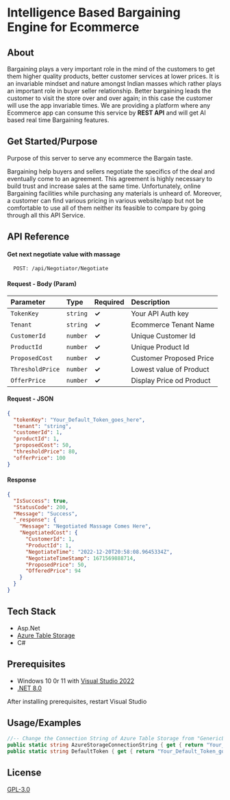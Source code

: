 
# Intelligence Based Bargaining Engine for Ecommerce

## About

Bargaining plays a very important role in the mind of the customers to get them higher quality products, better customer services at lower prices. It is an invariable mindset and nature amongst Indian masses which rather plays an important role in buyer seller relationship. Better bargaining leads the customer to visit the store over and over again; in this case the customer will use the app invariable times.
We are providing a platform where any Ecommerce app can consume this service by **REST API** and will get AI based real time Bargaining features. 


## Get Started/Purpose

Purpose of this server to serve any ecommerce the Bargain taste. 

Bargaining help buyers and sellers negotiate the specifics of the deal and eventually come to an agreement. This agreement is highly necessary to build trust and increase sales at the same time. Unfortunately, online Bargaining facilities while purchasing any materials is unheard of. Moreover, a customer can find various pricing in various website/app but not be comfortable to use all of them neither its feasible to compare by going through all this API Service.

## API Reference

#### Get next negotiate value with massage

```http
  POST: /api/Negotiator/Negotiate
```
#### Request - Body (Param)

| Parameter | Type     |  Required  |Description |
| :-------- | :------- | :---------- |:--- |
| `TokenKey` | `string` | **✓**|Your API Auth key |
| `Tenant` | `string` |**✓** |Ecommerce Tenant Name |
| `CustomerId` | `number` |**✓** |Unique Customer Id |
| `ProductId` | `number` |**✓** |Unique Product Id |
| `ProposedCost` | `number` |**✓** |Customer Proposed Price |
| `ThresholdPrice` | `number` |**✓** |Lowest value of Product |
| `OfferPrice` | `number` |**✓** |Display Price od Product |


#### Request - JSON
```json
{
  "tokenKey": "Your_Default_Token_goes_here",
  "tenant": "string",
  "customerId": 1,
  "productId": 1,
  "proposedCost": 50,
  "thresholdPrice": 80,
  "offerPrice": 100
}
```

#### Response 

```json
{
  "IsSuccess": true,
  "StatusCode": 200,
  "Message": "Success",
  "_response": {
    "Message": "Negotiated Massage Comes Here",
    "NegotiatedCost": {
      "CustomerId": 1,
      "ProductId": 1,
      "NegotiateTime": "2022-12-20T20:58:08.9645334Z",
      "NegotiateTimeStamp": 1671569888714,
      "ProposedPrice": 50,
      "OfferedPrice": 94
    }
  }
}
```

## Tech Stack

- Asp.Net
- [Azure Table Storage](https://learn.microsoft.com/en-us/azure/storage/tables/table-storage-overview)
- C#

## Prerequisites
- Windows 10 0r 11 with [Visual Studio 2022](https://visualstudio.microsoft.com/vs/)
- [.NET 8.0](https://dotnet.microsoft.com/en-us/download/dotnet/8.0)

After installing prerequisites, restart Visual Studio

## Usage/Examples
```csharp
//-- Change the Connection String of Azure Table Storage from "GenericLogic" class
public static string AzureStorageConnectionString { get { return "Your_Azure_Storage_Connection_String"; } }
public static string DefaultToken { get { return "Your_Default_Token_goes_here"; } }
```

## License

[GPL-3.0](https://choosealicense.com/licenses/gpl-3.0/)